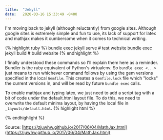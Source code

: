 ```yaml
---
title:  "Jekyll"
date:   2020-03-16 15:33:49 -0400
---
```


I'm moving back to jekyll (although reluctantly) from google sites. Although google sites is extremely simple and fun to use, its lack of support for latex and mathjax makes it cumbersome when it comes to technical writing.

{% highlight ruby %}
bundle exec jekyll serve # test website
bundle exec jekyll build # build website
{% endhighlight %}

I finally understood these commands so I'll explain them here as a reminder. Bundler is the ruby equivalent of Python's virtualenv. So `bundle exec <...>` just means to run whichever command follows by using the gem versions specified in the local `Gemfile`. This creates a `Gemfile.lock` file which "locks" the current versions in, and will be read by future `bundle exec` calls.

To enable mathjax and typing latex, we just need to add a script tag with a bit of code under the default.html layout file. To do this, we need to overwrite the default minima layout, by having the local file in `_layouts/default.html`.
{% highlight html %}
  <!-- MathJax Script -->
  <script type="text/x-mathjax-config">
    MathJax.Hub.Config({
    tex2jax: {
    inlineMath: [ ['$','$'], ["\\(","\\)"] ],
    displayMath: [ ['$$','$$'], ["\\[","\\]"] ],
    processEscapes: true
    },
    "HTML-CSS": {
    scale: 100
    }
    });
  </script>
  <script type="text/javascript" src="http://cdn.mathjax.org/mathjax/latest/MathJax.js?config=TeX-AMS-MML_HTMLorMML"></script>
{% endhighlight %}

Source: [https://zjuwhw.github.io/2017/06/04/MathJax.html](https://zjuwhw.github.io/2017/06/04/MathJax.html)